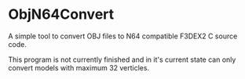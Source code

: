 # ObjN64Convert
A simple tool to convert OBJ files to N64 compatible F3DEX2 C source code.

This program is not currently finished and in it's current state can only convert models with maximum 32 verticles.
